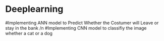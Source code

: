 # Deeplearning
#Implementing ANN model to Predict Whether the Costumer will Leave or stay in the bank /n
#Implementing CNN model to classifiy the image whether a cat or a dog

